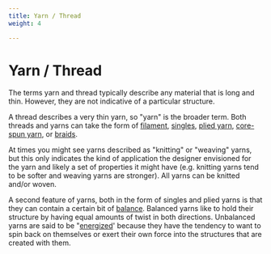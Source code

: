 ```yaml
---
title: Yarn / Thread
weight: 4

---
```


# Yarn / Thread

The terms yarn and thread typically describe any material that is long and thin. However, they are not indicative of a particular structure. 

A thread describes a very thin yarn, so "yarn" is the broader term. Both threads and yarns can take the form of [filament](filament.md), [singles](singles.md), [plied yarn](plied-yarn.md), [core-spun yarn](core-spun-yarn.md), or [braids](braid.md). 

At times you might see yarns described as "knitting" or "weaving" yarns, but this only indicates the kind of application the designer envisioned for the yarn and likely a set of properties it might have \(e.g. knitting yarns tend to be softer and weaving yarns are stronger\). All yarns can be knitted and/or woven. 

A second feature of yarns, both in the form of singles and plied yarns is that they can contain a certain bit of [balance](https://www.hjsstudio.com/balance.html). Balanced yarns like to hold their structure by having equal amounts of twist in both directions. Unbalanced yarns are said to be "[energized](https://www.interweave.com/article/knitting/what-is-energized-yarn/)' because they have the tendency to want to spin back on themselves or exert their own force into the structures that are created with them. 

